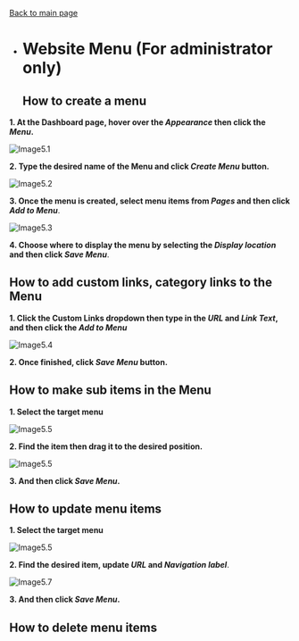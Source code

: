 [Back to main page](https://github.com/samremonte/b1m/blob/main/documentation.md)

- # Website Menu (For administrator only)
  <h2>How to create a menu</h2>
  
 **1. At the Dashboard page, hover over the _Appearance_ then click the _Menu_.**

![Image5.1](/img/5.1.PNG)


 **2. Type the desired name of the Menu and click _Create Menu_ button.**

![Image5.2](/img/5.2.PNG)

 **3. Once the menu is created, select menu items from _Pages_ and then click _Add to Menu_**.

![Image5.3](/img/5.3.PNG)

 **4. Choose where to display the menu by selecting the _Display location_ and then click _Save Menu_**.

  <h2>How to add custom links, category links to the Menu</h2>
  
 **1. Click the Custom Links dropdown then type in the _URL_ and _Link Text_, and then click the _Add to Menu_**

![Image5.4](/img/5.4.PNG) 

 **2. Once finished, click _Save Menu_ button.** 

  <h2>How to make sub items in the Menu</h2>
  
 **1. Select the target menu**   
 
![Image5.5](/img/5.6.PNG)  

 **2. Find the item then drag it to the desired position.**
 
![Image5.5](/img/5.5.PNG) 

 **3. And then click _Save Menu_.**

 <h2>How to update menu items</h2>
 
 **1. Select the target menu**

 ![Image5.5](/img/5.6.PNG)  

 **2. Find the desired item, update _URL_ and _Navigation label_**.

![Image5.7](/img/5.7.PNG)

 **3. And then click _Save Menu_.**
 
  <h2>How to delete menu items</h2>

